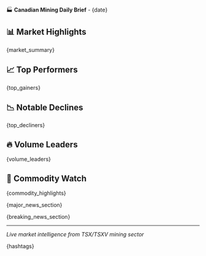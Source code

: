 🏭 **Canadian Mining Daily Brief** - {date}

## 📊 **Market Highlights**
{market_summary}

## 📈 **Top Performers**
{top_gainers}

## 📉 **Notable Declines** 
{top_decliners}

## 🔥 **Volume Leaders**
{volume_leaders}

## 💎 **Commodity Watch**
{commodity_highlights}

{major_news_section}

{breaking_news_section}

---
*Live market intelligence from TSX/TSXV mining sector*

{hashtags}